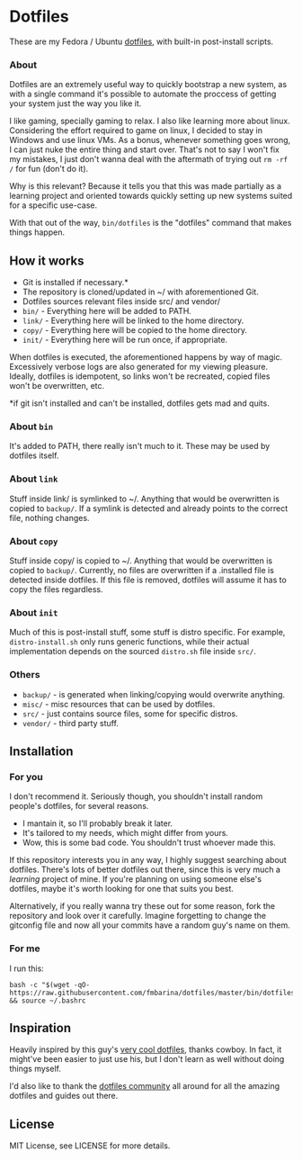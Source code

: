 # Dotfiles

These are my Fedora / Ubuntu [dotfiles](https://dotfiles.github.io), with built-in post-install scripts.

### About

Dotfiles are an extremely useful way to quickly bootstrap a new system, as with a single command it's possible to automate the proccess of getting your system just the way you like it.

I like gaming, specially gaming to relax. I also like learning more about linux. Considering the effort required to game on linux, I decided to stay in Windows and use linux VMs. As a bonus, whenever something goes wrong, I can just nuke the entire thing and start over. That's not to say I won't fix my mistakes, I just don't wanna deal with the aftermath of trying out `rm -rf /` for fun (don't do it).

Why is this relevant? Because it tells you that this was made partially as a learning project and oriented towards quickly setting up new systems suited for a specific use-case. 

With that out of the way, `bin/dotfiles` is the "dotfiles" command that makes things happen.

## How it works

- Git is installed if necessary.*
- The repository is cloned/updated in ~/ with aforementioned Git.
- Dotfiles sources relevant files inside src/ and vendor/
- `bin/` - Everything here will be added to PATH.
- `link/` - Everything here will be linked to the home directory.
- `copy/` - Everything here will be copied to the home directory.
- `init/` - Everything here will be run once, if appropriate.

When dotfiles is executed, the aforementioned happens by way of magic. Excessively verbose logs are also generated for my viewing pleasure. Ideally, dotfiles is idempotent, so links won't be recreated, copied files won't be overwritten, etc.

*if git isn't installed and can't be installed, dotfiles gets mad and quits.

### About `bin`

It's added to PATH, there really isn't much to it. These may be used by dotfiles itself.

### About `link`

Stuff inside link/ is symlinked to ~/. Anything that would be overwritten is copied to `backup/`. If a symlink is detected and already points to the correct file, nothing changes.

### About `copy`

Stuff inside copy/ is copied to ~/. Anything that would be overwritten is copied to `backup/`. Currently, no files are overwritten if a .installed file is detected inside dotfiles. If this file is removed, dotfiles will assume it has to copy the files regardless.

### About `init`

Much of this is post-install stuff, some stuff is distro specific. For example, `distro-install.sh` only runs generic functions, while their actual implementation depends on the sourced `distro.sh` file inside `src/`.

### Others

- `backup/` - is generated when linking/copying would overwrite anything.
- `misc/` - misc resources that can be used by dotfiles.
- `src/` - just contains source files, some for specific distros.
- `vendor/` - third party stuff.

## Installation

### For you

I don't recommend it. Seriously though, you shouldn't install random people's dotfiles, for several reasons.
- I mantain it, so I'll probably break it later.
- It's tailored to my needs, which might differ from yours.
- Wow, this is some bad code. You shouldn't trust whoever made this.

If this repository interests you in any way, I highly suggest searching about dotfiles. There's lots of better dotfiles out there, since this is very much a *learning* project of mine. If you're planning on using someone else's dotfiles, maybe it's worth looking for one that suits you best. 

Alternatively, if you really wanna try these out for some reason, fork the repository and look over it carefully. Imagine forgetting to change the gitconfig file and now all your commits have a random guy's name on them. 

### For me

I run this:
```
bash -c "$(wget -qO- https://raw.githubusercontent.com/fmbarina/dotfiles/master/bin/dotfiles)" && source ~/.bashrc
```

## Inspiration

Heavily inspired by this guy's [very cool dotfiles](https://github.com/cowboy/dotfiles), thanks cowboy. In fact, it might've been easier to just use his, but I don't learn as well without doing things myself.

I'd also like to thank the [dotfiles community](https://dotfiles.github.io) all around for all the amazing dotfiles and guides out there.

## License

MIT License, see LICENSE for more details.
